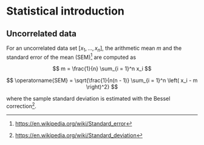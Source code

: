 # Statistical introduction

## Uncorrelated data

For an uncorrelated data set $[x_1, \ldots, x_n]$, the
arithmetic mean $m$ and the standard error of the mean
(SEM)[^1] are computed as

$$
m = \frac{1}{n} \sum_{i = 1}^n x_i
$$

$$
\operatorname{SEM} = \sqrt{\frac{1}{n(n - 1)} \sum_{i = 1}^n
\left( x_i - m \right)^2}
$$

where the sample standard deviation is estimated with the
Bessel correction[^2].




[^1]: https://en.wikipedia.org/wiki/Standard_error
[^2]: https://en.wikipedia.org/wiki/Standard_deviation
